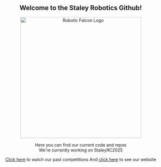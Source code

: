 <div align="center">

## Welcome to the Staley Robotics Github!

<img src="https://www.staleyrobotics.com/_next/static/media/Logo24-25.b0242f9d.svg" alt="Robotic Falcon Logo" width="400"/><br>

Here you can find our current code and repos<br>
We're currently working on StaleyRC2025

[Click here](https://www.thebluealliance.com/team/4959) to watch our past competitions
And [click here](https://www.staleyrobotics.com/) to see our website

</div>

